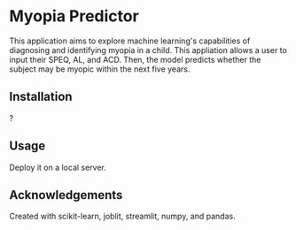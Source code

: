 # Myopia Predictor

This application aims to explore machine learning's capabilities of diagnosing and identifying myopia in a child. This appliation allows
a user to input their SPEQ, AL, and ACD. Then, the model predicts whether the subject may be myopic within the next five years.
## Installation
?

## Usage
Deploy it on a local server.

## Acknowledgements

Created with scikit-learn, joblit, streamlit, numpy, and pandas. 
